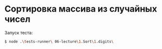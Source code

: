 # Сортировка массива из случайных чисел

Запуск теста:

```bash
$ node .\tests-runner\ 06-lecture\1.Sort\1.digits\
```
